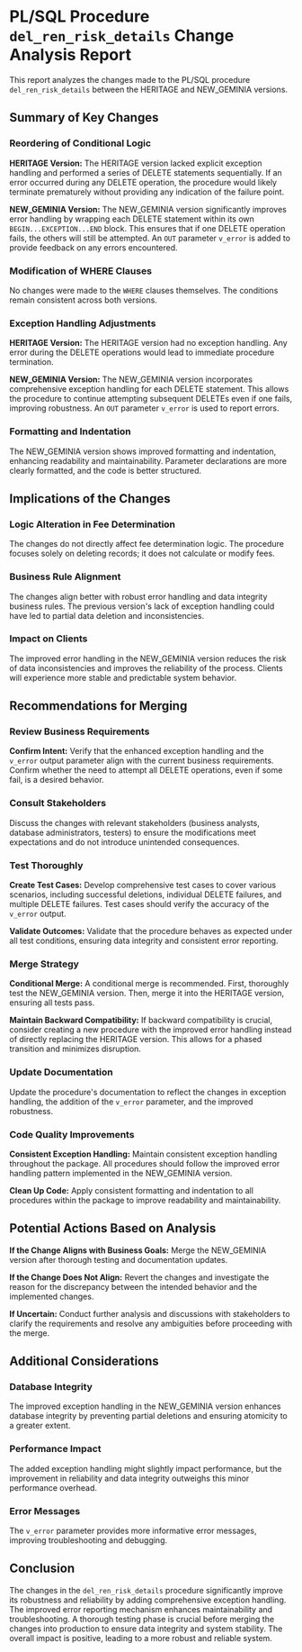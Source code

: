 # PL/SQL Procedure `del_ren_risk_details` Change Analysis Report

This report analyzes the changes made to the PL/SQL procedure `del_ren_risk_details` between the HERITAGE and NEW_GEMINIA versions.

## Summary of Key Changes

### Reordering of Conditional Logic

**HERITAGE Version:** The HERITAGE version lacked explicit exception handling and performed a series of DELETE statements sequentially.  If an error occurred during any DELETE operation, the procedure would likely terminate prematurely without providing any indication of the failure point.

**NEW_GEMINIA Version:** The NEW_GEMINIA version significantly improves error handling by wrapping each DELETE statement within its own `BEGIN...EXCEPTION...END` block. This ensures that if one DELETE operation fails, the others will still be attempted.  An `OUT` parameter `v_error` is added to provide feedback on any errors encountered.

### Modification of WHERE Clauses

No changes were made to the `WHERE` clauses themselves.  The conditions remain consistent across both versions.

### Exception Handling Adjustments

**HERITAGE Version:** The HERITAGE version had no exception handling.  Any error during the DELETE operations would lead to immediate procedure termination.

**NEW_GEMINIA Version:** The NEW_GEMINIA version incorporates comprehensive exception handling for each DELETE statement.  This allows the procedure to continue attempting subsequent DELETEs even if one fails, improving robustness.  An `OUT` parameter `v_error` is used to report errors.

### Formatting and Indentation

The NEW_GEMINIA version shows improved formatting and indentation, enhancing readability and maintainability.  Parameter declarations are more clearly formatted, and the code is better structured.


## Implications of the Changes

### Logic Alteration in Fee Determination

The changes do not directly affect fee determination logic.  The procedure focuses solely on deleting records; it does not calculate or modify fees.

### Business Rule Alignment

The changes align better with robust error handling and data integrity business rules.  The previous version's lack of exception handling could have led to partial data deletion and inconsistencies.

### Impact on Clients

The improved error handling in the NEW_GEMINIA version reduces the risk of data inconsistencies and improves the reliability of the process.  Clients will experience more stable and predictable system behavior.


## Recommendations for Merging

### Review Business Requirements

**Confirm Intent:** Verify that the enhanced exception handling and the `v_error` output parameter align with the current business requirements.  Confirm whether the need to attempt all DELETE operations, even if some fail, is a desired behavior.

### Consult Stakeholders

Discuss the changes with relevant stakeholders (business analysts, database administrators, testers) to ensure the modifications meet expectations and do not introduce unintended consequences.

### Test Thoroughly

**Create Test Cases:** Develop comprehensive test cases to cover various scenarios, including successful deletions, individual DELETE failures, and multiple DELETE failures.  Test cases should verify the accuracy of the `v_error` output.

**Validate Outcomes:**  Validate that the procedure behaves as expected under all test conditions, ensuring data integrity and consistent error reporting.

### Merge Strategy

**Conditional Merge:**  A conditional merge is recommended.  First, thoroughly test the NEW_GEMINIA version. Then, merge it into the HERITAGE version, ensuring all tests pass.

**Maintain Backward Compatibility:**  If backward compatibility is crucial, consider creating a new procedure with the improved error handling instead of directly replacing the HERITAGE version.  This allows for a phased transition and minimizes disruption.

### Update Documentation

Update the procedure's documentation to reflect the changes in exception handling, the addition of the `v_error` parameter, and the improved robustness.

### Code Quality Improvements

**Consistent Exception Handling:**  Maintain consistent exception handling throughout the package.  All procedures should follow the improved error handling pattern implemented in the NEW_GEMINIA version.

**Clean Up Code:**  Apply consistent formatting and indentation to all procedures within the package to improve readability and maintainability.


## Potential Actions Based on Analysis

**If the Change Aligns with Business Goals:**  Merge the NEW_GEMINIA version after thorough testing and documentation updates.

**If the Change Does Not Align:**  Revert the changes and investigate the reason for the discrepancy between the intended behavior and the implemented changes.

**If Uncertain:**  Conduct further analysis and discussions with stakeholders to clarify the requirements and resolve any ambiguities before proceeding with the merge.


## Additional Considerations

### Database Integrity

The improved exception handling in the NEW_GEMINIA version enhances database integrity by preventing partial deletions and ensuring atomicity to a greater extent.

### Performance Impact

The added exception handling might slightly impact performance, but the improvement in reliability and data integrity outweighs this minor performance overhead.

### Error Messages

The `v_error` parameter provides more informative error messages, improving troubleshooting and debugging.


## Conclusion

The changes in the `del_ren_risk_details` procedure significantly improve its robustness and reliability by adding comprehensive exception handling.  The improved error reporting mechanism enhances maintainability and troubleshooting.  A thorough testing phase is crucial before merging the changes into production to ensure data integrity and system stability.  The overall impact is positive, leading to a more robust and reliable system.
